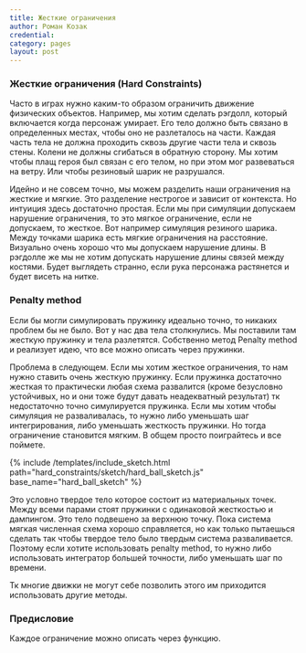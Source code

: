 ```yaml
---
title: Жесткие ограничения
author: Роман Козак
credential:
category: pages
layout: post
---
```

<script src = "{{site.baseurl}}/assets/scripts/libs/p5.min.js"></script>
<script src = "{{site.baseurl}}/assets/scripts/libs/p5.scribble.js"></script>
<script src = "{{site.baseurl}}/assets/scripts/libs/math.js"></script>

<script src = "{{site.baseurl}}/assets/scripts/common/base_vis.js"> </script>
<script src = "{{site.baseurl}}/assets/scripts/common/sc_grid.js"> </script>
<script src = "{{site.baseurl}}/assets/scripts/common/main_vis.js"></script>
<script src = "{{site.baseurl}}/assets/scripts/common/color_scheme.js"></script>
<script src = "{{site.baseurl}}/assets/scripts/common/common_vis.js"></script>

<script src = "{{site.baseurl}}/assets/scripts/hard_constraints/hard_ball.js"></script>

### Жесткие ограничения (Hard Constraints)

Часто в играх нужно каким-то образом ограничить движение физических объектов. 
Например, мы хотим сделать рэгдолл, который включается когда персонаж умирает.
Его тело должно быть связано в определенных местах, чтобы оно не разлеталось на части. Каждая часть тела не должна проходить сквозь другие части тела и сквозь стены. Колени не должны сгибаться в обратную сторону.
Мы хотим чтобы плащ героя был связан с его телом, но при этом мог развеваться на ветру.
Или чтобы резиновый шарик не разрушался. 

Идейно и не совсем точно, мы можем разделить наши ограничения на жесткие и мягкие.
Это разделение нестрогое и зависит от контекста. Но интуиция здесь достаточно простая. Если мы при симуляции допускаем нарушение ограничения, то это мягкое ограничение, если не допускаем, то жесткое.
Вот например симуляция резиного шарика. Между точками шарика есть мягкие ограничения на расстояние. Визуально очень хорошо что мы допускаем нарушение длины. В рэгдолле же мы не хотим допускать нарушение длины связей между костями. Будет выглядеть странно, если рука персонажа растянется и будет висеть на нитке.

### Penalty method

Если бы могли симулировать пружинку идеально точно, то никаких проблем бы не было. Вот у нас два тела столкнулись. Мы поставили там жесткую пружинку и тела разлетятся. Cобственно метод Penalty method и реализует идею, что все можно описать через пружинки.

Проблема в следующем. Если мы хотим жесткое ограничения, то нам нужно ставить очень жесткую пружинку. Если пружинка достаточно жесткая то практически любая схема развалится (кроме безусловно устойчивых, но и они тоже будут давать неадекватный результат) тк недостаточно точно симулируется пружинка. Если мы хотим чтобы симуляция не разваливалась, то нужно либо уменьшать шаг интегрирования, либо уменьшать жесткость пружинки. Но тогда ограничение становится мягким. В общем просто поиграйтесь и все поймете. 

{% include /templates/include_sketch.html path="hard_constraints/sketch/hard_ball_sketch.js" base_name="hard_ball_sketch" %}

Это условно твердое тело которое состоит из материальных точек. Между всеми парами стоят пружинки с одинаковой жесткостью и дампингом.
Это тело подвешено за верхнюю точку. Пока система мягкая численная схема хорошо справляется, но как только пытаешься сделать так чтобы твердое тело было твердым система разваливается. Поэтому если хотите использовать penalty method, то нужно либо использовать интегратор большей точности, либо уменьшать шаг по времени.

Тк многие движки не могут себе позволить этого им приходится использовать другие методы.

### Предисловие

Каждое ограничение можно описать через функцию.
